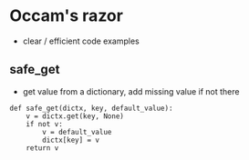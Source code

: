 # Occam's razor
* clear / efficient code examples

## safe_get
* get value from a dictionary, add missing value if not there
```
def safe_get(dictx, key, default_value):
    v = dictx.get(key, None)
    if not v:
        v = default_value
        dictx[key] = v
    return v
```

